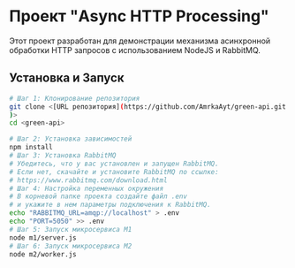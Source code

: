 
# Проект "Async HTTP Processing"

Этот проект разработан для демонстрации механизма асинхронной обработки HTTP запросов с использованием NodeJS и RabbitMQ.

## Установка и Запуск

```bash
# Шаг 1: Клонирование репозитория
git clone <[URL репозитория](https://github.com/AmrkaAyt/green-api.git
)>
cd <green-api>

# Шаг 2: Установка зависимостей
npm install
# Шаг 3: Установка RabbitMQ
# Убедитесь, что у вас установлен и запущен RabbitMQ.
# Если нет, скачайте и установите RabbitMQ по ссылке:
# https://www.rabbitmq.com/download.html
# Шаг 4: Настройка переменных окружения
# В корневой папке проекта создайте файл .env
# и укажите в нем параметры подключения к RabbitMQ.
echo "RABBITMQ_URL=amqp://localhost" > .env
echo "PORT=5050" >> .env
# Шаг 5: Запуск микросервиса M1
node m1/server.js
# Шаг 6: Запуск микросервиса M2
node m2/worker.js
